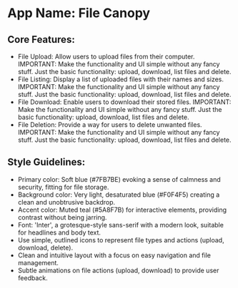 # **App Name**: File Canopy

## Core Features:

- File Upload: Allow users to upload files from their computer. IMPORTANT: Make the functionality and UI simple without any fancy stuff. Just the basic functionality: upload, download, list files and delete.
- File Listing: Display a list of uploaded files with their names and sizes. IMPORTANT: Make the functionality and UI simple without any fancy stuff. Just the basic functionality: upload, download, list files and delete.
- File Download: Enable users to download their stored files. IMPORTANT: Make the functionality and UI simple without any fancy stuff. Just the basic functionality: upload, download, list files and delete.
- File Deletion: Provide a way for users to delete unwanted files. IMPORTANT: Make the functionality and UI simple without any fancy stuff. Just the basic functionality: upload, download, list files and delete.

## Style Guidelines:

- Primary color: Soft blue (#7FB7BE) evoking a sense of calmness and security, fitting for file storage.
- Background color: Very light, desaturated blue (#F0F4F5) creating a clean and unobtrusive backdrop.
- Accent color: Muted teal (#5A8F7B) for interactive elements, providing contrast without being jarring.
- Font: 'Inter', a grotesque-style sans-serif with a modern look, suitable for headlines and body text.
- Use simple, outlined icons to represent file types and actions (upload, download, delete).
- Clean and intuitive layout with a focus on easy navigation and file management.
- Subtle animations on file actions (upload, download) to provide user feedback.